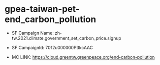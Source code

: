 # gpea-taiwan-pet-end_carbon_pollution

* SF Campaign Name: zh-tw.2021.climate.government_set_carbon_price.signup
* SF CampaignId: 7012u000000P3kcAAC

* MC LINK: https://cloud.greentw.greenpeace.org/end-carbon-pollution

